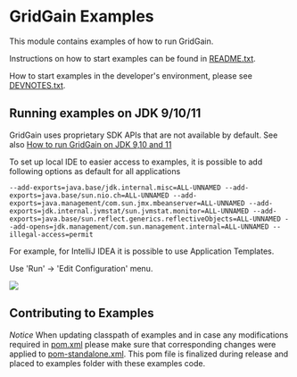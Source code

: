 # GridGain Examples

This module contains examples of how to run GridGain.

Instructions on how to start examples can be found in [README.txt](README.txt).

How to start examples in the developer's environment, please see [DEVNOTES.txt](DEVNOTES.txt).

## Running examples on JDK 9/10/11
GridGain uses proprietary SDK APIs that are not available by default. See also [How to run GridGain on JDK 9,10 and 11](https://docs.gridgain.com/docs/getting-started#section-running-gridgain-with-java-9-10-11)

To set up local IDE to easier access to examples, it is possible to add following options as default for all applications

``--add-exports=java.base/jdk.internal.misc=ALL-UNNAMED
   --add-exports=java.base/sun.nio.ch=ALL-UNNAMED
   --add-exports=java.management/com.sun.jmx.mbeanserver=ALL-UNNAMED
   --add-exports=jdk.internal.jvmstat/sun.jvmstat.monitor=ALL-UNNAMED
   --add-exports=java.base/sun.reflect.generics.reflectiveObjects=ALL-UNNAMED
   --add-opens=jdk.management/com.sun.management.internal=ALL-UNNAMED
   --illegal-access=permit``

For example, for IntelliJ IDEA it is possible to use Application Templates.

Use 'Run' -> 'Edit Configuration' menu.

<img src="https://docs.google.com/drawings/d/e/2PACX-1vQFgjhrPsLPUmic8CA_s1YpjVwA2vQITxNsLrAKOecZxIQEZSb1Ps2XKh0QEn8z9vtYiUofnGek_cag/pub?w=960&h=720"/>

## Contributing to Examples
*Notice* When updating classpath of examples and in case any modifications required in [pom.xml](pom.xml)
please make sure that corresponding changes were applied to
 [pom-standalone.xml](pom-standalone.xml). This pom file is finalized during release and placed to examples folder with these examples code.